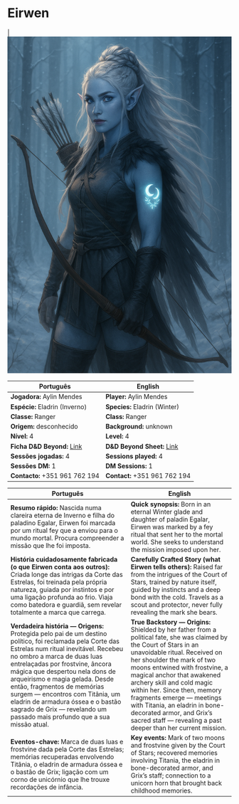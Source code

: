 # Eirwen

|![Eirwen](pc_eirwen.png) 


| Português                                                                    | English                                                                      |
| ---------------------------------------------------------------------------- | ---------------------------------------------------------------------------- |
| **Jogadora:** Aylin Mendes                                                   | **Player:** Aylin Mendes                                                     |
| **Espécie:** Eladrin (Inverno)                                               | **Species:** Eladrin (Winter)                                                |
| **Classe:** Ranger                                                           | **Class:** Ranger                                                            |
| **Origem:** desconhecido                                                     | **Background:** unknown                                                      |
| **Nível:** 4                                                                 | **Level:** 4                                                                 |
| **Ficha D&D Beyond:** [Link](https://www.dndbeyond.com/characters/147371208) | **D&D Beyond Sheet:** [Link](https://www.dndbeyond.com/characters/147371208) |
| **Sessões jogadas:** 4                                                       | **Sessions played:** 4                                                       |
| **Sessões DM:** 1                                                            | **DM Sessions:** 1                                                           |
| **Contacto:** +351 961 762 194                                               | **Contact:** +351 961 762 194                                                |

| Português | English |
|-----------|---------|
| **Resumo rápido:** Nascida numa clareira eterna de Inverno e filha do paladino Egalar, Eirwen foi marcada por um ritual fey que a enviou para o mundo mortal. Procura compreender a missão que lhe foi imposta. | **Quick synopsis:** Born in an eternal Winter glade and daughter of paladin Egalar, Eirwen was marked by a fey ritual that sent her to the mortal world. She seeks to understand the mission imposed upon her. |
| **História cuidadosamente fabricada (o que Eirwen conta aos outros):** Criada longe das intrigas da Corte das Estrelas, foi treinada pela própria natureza, guiada por instintos e por uma ligação profunda ao frio. Viaja como batedora e guardiã, sem revelar totalmente a marca que carrega. | **Carefully Crafted Story (what Eirwen tells others):** Raised far from the intrigues of the Court of Stars, trained by nature itself, guided by instincts and a deep bond with the cold. Travels as a scout and protector, never fully revealing the mark she bears. |
| **Verdadeira história — Origens:** Protegida pelo pai de um destino político, foi reclamada pela Corte das Estrelas num ritual inevitável. Recebeu no ombro a marca de duas luas entrelaçadas por frostvine, âncora mágica que despertou nela dons de arqueirismo e magia gelada. Desde então, fragmentos de memórias surgem — encontros com Titânia, um eladrin de armadura óssea e o bastão sagrado de Grix — revelando um passado mais profundo que a sua missão atual. | **True Backstory — Origins:** Shielded by her father from a political fate, she was claimed by the Court of Stars in an unavoidable ritual. Received on her shoulder the mark of two moons entwined with frostvine, a magical anchor that awakened archery skill and cold magic within her. Since then, memory fragments emerge — meetings with Titania, an eladrin in bone-decorated armor, and Grix’s sacred staff — revealing a past deeper than her current mission. |
| **Eventos-chave:** Marca de duas luas e frostvine dada pela Corte das Estrelas; memórias recuperadas envolvendo Titânia, o eladrin de armadura óssea e o bastão de Grix; ligação com um corno de unicórnio que lhe trouxe recordações de infância. | **Key events:** Mark of two moons and frostvine given by the Court of Stars; recovered memories involving Titania, the eladrin in bone-decorated armor, and Grix’s staff; connection to a unicorn horn that brought back childhood memories. |
